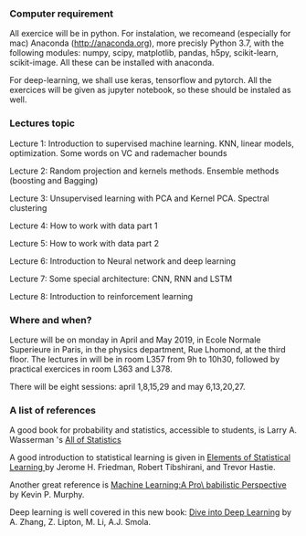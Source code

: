 ### Computer requirement

All exercice will be in python. For instalation, we recomeand
(especially for mac) Anaconda (http://anaconda.org), more precisly
Python 3.7, with the following modules: numpy, scipy, matplotlib,
pandas, h5py, scikit-learn, scikit-image. All these can be installed
with anaconda.

For deep-learning, we shall use keras, tensorflow and pytorch.
All the exercices will be given as jupyter notebook, so these should be instaled as well.

### Lectures topic

<p> Lecture 1: Introduction to supervised machine learning. KNN, linear models, optimization. Some words on VC and rademacher  bounds
<p> Lecture 2: Random projection and kernels methods. Ensemble methods (boosting and Bagging)
<p> Lecture 3: Unsupervised learning with PCA and Kernel PCA. Spectral clustering
<p> Lecture 4: How to work with	data part 1
<p> Lecture 5: How to work with data part 2
<p> Lecture 6: Introduction to Neural network and deep learning
<p> Lecture 7: Some special architecture: CNN, RNN and LSTM
<p> Lecture 8: Introduction to reinforcement learning


### Where and when?

Lecture will be on monday in April and May 2019, in Ecole Normale Superieure in Paris, in the physics department, Rue Lhomond, at the third floor. The lectures in will be in room  L357 from  9h to 10h30, followed by practical exercices in room L363 and L378.

There will be eight sessions: april 1,8,15,29 and may  6,13,20,27.


### A list of references

<p> A good book for probability and statistics, accessible to students, is Larry A. Wasserman 's <a href="https://www.ic.unicamp.br/~wainer/cursos/1s2013/ml/livro.pdf">All of Statistics</a></p>
<p> A good introduction to statistical learning is given in <a href="https://web.stanford.edu/~hastie/ElemStatLearn/">Elements of Statistical Learning </a> by Jerome H. Friedman, Robert Tibshirani, and Trevor Hastie.</p>
<p> Another great reference is <a href="https://www.amazon.com/Machine-Learning-Probabilistic-Perspective-Computation/dp/0262018020">Machine Learning:A Pro\
babilistic Perspective<a/> by Kevin P. Murphy.</p>
<p> Deep learning is well covered in this new book:
<a href="http://d2l.ai/">Dive into Deep Learning<a/> by A. Zhang, Z. Lipton, M. Li, A.J. Smola. </p>
